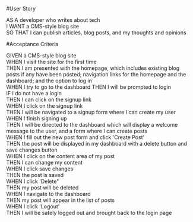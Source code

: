 #User Story

AS A developer who writes about tech  
I WANT a CMS-style blog site  
SO THAT I can publish articles, blog posts, and my thoughts and opinions  

#Acceptance Criteria

GIVEN a CMS-style blog site  
WHEN I visit the site for the first time  
THEN I am presented with the homepage, which includes existing blog posts if any have been posted; navigation links for the homepage and the dashboard; and the option to log in  
WHEN I try to go to the dashboard
THEN I will be prompted to login  
IF I do not have a login  
THEN I can click on the signup link  
WHEN I click on the signup link  
THEN I will be navigated to a signup form where I can create my user  
WHEN I finish signing up  
THEN I will be directed to the dashboard which will display a welcome message to the user, and a form where I can create posts  
WHEN I fill out the new post form and click 'Create Post'  
THEN the post will be displayed in my dashboard with a delete button and save changes button  
WHEN I click on the content area of my post  
THEN I can change my content  
WHEN I click save changes  
THEN the post is saved  
WHEN I click 'Delete"  
THEN my post will be deleted  
WHEN I navigate to the dashboard  
THEN my post will appear in the list of posts  
WHEN I click 'Logout'  
THEN I will be safely logged out and brought back to the login page

